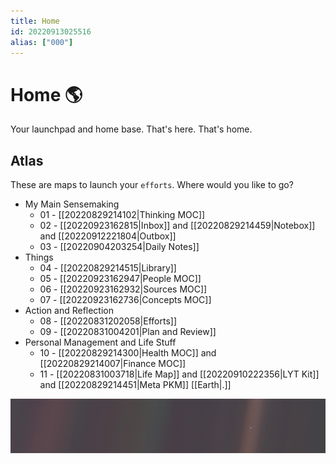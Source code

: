 ```yaml
---
title: Home
id: 20220913025516
alias: ["000"]
---
```

# Home 🌎
Your launchpad and home base. That's here. That's home.

## Atlas 
These are maps to launch your `efforts`. Where would you like to go?

- My Main Sensemaking
	- 01 - [[20220829214102|Thinking MOC]]
	- 02 - [[20220923162815|Inbox]] and [[20220829214459|Notebox]] and [[20220912221804|Outbox]]
	- 03 - [[20220904203254|Daily Notes]]
-  Things
	- 04 - [[20220829214515|Library]]
	- 05 - [[20220923162947|People MOC]]
	- 06 - [[20220923162932|Sources MOC]]
	- 07 - [[20220923162736|Concepts MOC]]
- Action and Reflection
	- 08 - [[20220831202058|Efforts]]
	- 09 - [[20220831004201|Plan and Review]]
- Personal Management and Life Stuff
	- 10 - [[20220829214300|Health MOC]] and [[20220829214007|Finance MOC]]
	- 11 - [[20220831003718|Life Map]] and [[20220910222356|LYT Kit]] and [[20220829214451|Meta PKM]] [[Earth|.]]

![](pale-blue-dot-banner.jpg)

